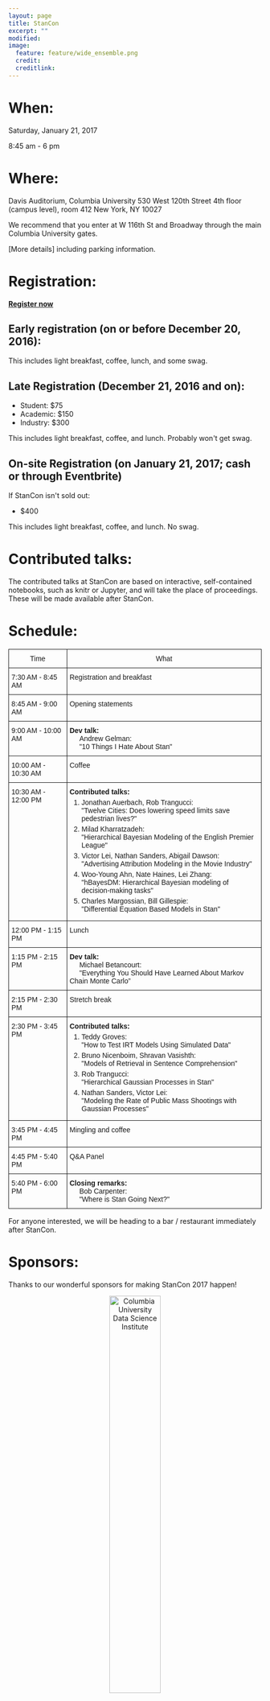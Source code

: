 ```yaml
---
layout: page
title: StanCon
excerpt: ""
modified:
image:
  feature: feature/wide_ensemble.png
  credit:
  creditlink:
---
```



# When:

Saturday, January 21, 2017

8:45 am - 6 pm

# Where:

Davis Auditorium, Columbia University
530 West 120th Street
4th floor (campus level), room 412
New York, NY 10027

We recommend that you enter at W 116th St and Broadway through the main Columbia University gates.

[More details] including parking information.

# Registration:

[**Register now**](https://stancon2017.eventbrite.com)

## Early registration (on or before December 20, 2016):

This includes light breakfast, coffee, lunch, and some swag.

## Late Registration (December 21, 2016 and on):

- Student: $75
- Academic: $150
- Industry: $300

This includes light breakfast, coffee, and lunch. Probably won't get swag.

## On-site Registration (on January 21, 2017; cash or through Eventbrite)

If StanCon isn't sold out:

- $400

This includes light breakfast, coffee, and lunch. No swag.


# Contributed talks:

The contributed talks at StanCon are based on interactive, self-contained notebooks, such as knitr or Jupyter, and will take the place of proceedings. These will be made available after StanCon.

# Schedule:

<style type="text/css">
.tg  {border-collapse:collapse;border-spacing:0;}
.tg td{font-family:Arial, sans-serif;font-size:14px;padding:10px 5px;border-style:solid;border-width:1px;overflow:hidden;word-break:normal;}
.tg th{font-family:Arial, sans-serif;font-size:14px;font-weight:normal;padding:10px 5px;border-style:solid;border-width:1px;overflow:hidden;word-break:normal;}
.tg .tg-baqh{text-align:center;vertical-align:top}
.tg .tg-yw4l{vertical-align:top}
.tg ol{margin: 0px 0;}
.tg li{font-family:Arial, sans-serif;font-size:14px;font-weight:normal;margin: 5px 0;}
</style>
<table class="tg">
  <tr>
    <th class="tg-baqh">Time</th>
    <th class="tg-baqh">What</th>
  </tr>
  <tr>
    <td class="tg-yw4l">7:30 AM - 8:45 AM</td>
    <td class="tg-yw4l">Registration and breakfast</td>
  </tr>
  <tr>
    <td class="tg-yw4l">8:45 AM - 9:00 AM</td>
    <td class="tg-yw4l">Opening statements</td>
  </tr>
  <tr>
    <td class="tg-yw4l">9:00 AM - 10:00 AM</td>
    <td class="tg-yw4l"><b>Dev talk:</b><br>
      &nbsp;&nbsp;&nbsp;&nbsp;&nbsp;Andrew Gelman:<br>
      &nbsp;&nbsp;&nbsp;&nbsp;&nbsp;"10 Things I Hate About Stan"</td>
  </tr>
  <tr>
    <td class="tg-yw4l">10:00 AM - 10:30 AM</td>
    <td class="tg-yw4l">Coffee</td>
  </tr>
  <tr>
    <td class="tg-yw4l">10:30 AM - 12:00 PM</td>
    <td class="tg-yw4l"><b>Contributed talks:</b><br>
      <ol>
      <li>Jonathan Auerbach, Rob Trangucci:<br>"Twelve Cities: Does lowering speed limits save pedestrian lives?"</li>
      <li>Milad Kharratzadeh:<br>
      "Hierarchical Bayesian Modeling of the English Premier League"</li>
      <li>Victor Lei, Nathan Sanders, Abigail Dawson:<br>
      "Advertising Attribution Modeling in the Movie Industry"</li>
      <li>Woo-Young Ahn, Nate Haines, Lei Zhang:<br>
      "hBayesDM: Hierarchical Bayesian modeling of decision-making tasks"</li>
      <li>Charles Margossian, Bill Gillespie:<br>
      "Differential Equation Based Models in Stan"</li>
      </ol>
    </td>
  </tr>
  <tr>
    <td class="tg-yw4l">12:00 PM - 1:15 PM</td>
    <td class="tg-yw4l">Lunch</td>
  </tr>
  <tr>
    <td class="tg-yw4l">1:15 PM - 2:15 PM</td>
    <td class="tg-yw4l"><b>Dev talk:</b><br>
    &nbsp;&nbsp;&nbsp;&nbsp;&nbsp;Michael Betancourt:<br>
    &nbsp;&nbsp;&nbsp;&nbsp;&nbsp;"Everything You Should Have Learned About Markov Chain Monte Carlo”
</td>
  </tr>
  <tr>
    <td class="tg-yw4l">2:15 PM - 2:30 PM</td>
    <td class="tg-yw4l">Stretch break</td>
  </tr>
  <tr>
    <td class="tg-yw4l">2:30 PM - 3:45 PM</td>
    <td class="tg-yw4l"><b>Contributed talks:</b><br>
      <ol>
        <li>Teddy Groves:<br>
        "How to Test IRT Models Using Simulated Data"</li>
        <li> Bruno Nicenboim, Shravan Vasishth:<br>
        "Models of Retrieval in Sentence Comprehension"</li>
        <li>Rob Trangucci:<br>
        "Hierarchical Gaussian Processes in Stan"</li>
        <li>Nathan Sanders, Victor Lei:<br>
        "Modeling the Rate of Public Mass Shootings with Gaussian Processes"</li>
      </ol></td>
  </tr>
  <tr>
    <td class="tg-yw4l">3:45 PM - 4:45 PM</td>
    <td class="tg-yw4l">Mingling and coffee</td>
  </tr>
  <tr>
    <td class="tg-yw4l">4:45 PM - 5:40 PM</td>
    <td class="tg-yw4l">Q&amp;A Panel</td>
  </tr>
  <tr>
    <td class="tg-yw4l">5:40 PM - 6:00 PM</td>
    <td class="tg-yw4l"><b>Closing remarks:</b>
                        <br>&nbsp;&nbsp;&nbsp;&nbsp;&nbsp;Bob Carpenter:
                        <br>&nbsp;&nbsp;&nbsp;&nbsp;&nbsp;"Where is Stan Going Next?"
                        </td>
  </tr>
</table>
For anyone interested, we will be heading to a bar / restaurant immediately after StanCon.

# Sponsors:

Thanks to our wonderful sponsors for making StanCon 2017 happen!

<center><a href="http://datascience.columbia.edu" style="text-decoration: none"><img src="{{site.url}}/images/stancon2017/columbia_data_science_logo.png" alt="Columbia University Data Science Institute" style="width: 45%; min-width: 150px;"/></a></center>

<center><a href="https://research.fb.com/" style="text-decoration: none"><img src="{{site.url}}/images/stancon2017/facebook_logo.jpg" alt="facebook research" style="width: 40%; min-width: 150px;"/></a></center>

<center><a href="http://metrumrg.com" style="text-decoration: none"><img src="{{site.url}}/images/stancon2017/metrum_logo.png" alt="Metrum Research Group" style="width: 40%; min-width: 150px;" vspace="20" /></a></center>

<center><a href=" https://www.rcanalytics.com/" style="text-decoration: none"><img src="{{site.url}}/images/stancon2017/real_capital_analytics_logo.jpg" alt="Real Capital Analytics" style="width: 40%; min-width: 150px;" vspace="20" /></a></center>

<center><a href="http://stan.fit" style="text-decoration: none"><img src="{{site.url}}/images/stancon2017/stangroup_logo.png" alt="Stan Group Inc" style="width: 40%; min-width: 150px;" vspace="20" /></a></center>


# Sponsorship:

We are still looking for additional sponsorship for StanCon! Please email stancon@mc-stan.org for details or [sign up directly](https://stancon2017.eventbrite.com/?discount=sponsor#tickets).

# Code of Conduct:

StanCon has a [code of conduct](/events/stancon-code_of_conduct.html) to ensure
a safe and welcoming environment to all in attendance.

# Organizers:

- Michael Betancourt (Columbia University)
- Tamara Broderick (MIT)
- Jonah Gabry (Columbia University)
- Andrew Gelman (Columbia University)
- Ben Goodrich (Columbia University)
- Daniel Lee (Columbia University)
- Eric Novik (Stan Group Inc)
- Lizze Wolkovich (Harvard University)
